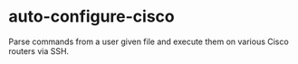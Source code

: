 # auto-configure-cisco
Parse commands from a user given file and execute them on various Cisco routers via SSH.
